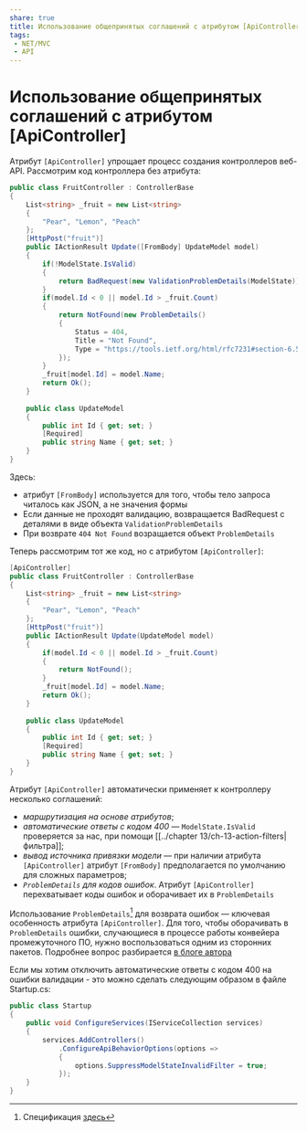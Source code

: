 ```yaml
---
share: true
title: Использование общепринятых соглашений с атрибутом [ApiController]
tags:
 - NET/MVC
 - API
---
```

# Использование общепринятых соглашений с атрибутом \[ApiController\]
Атрибут `[ApiController]` упрощает процесс создания контроллеров веб-API.
Рассмотрим код контроллера без атрибута:
```csharp
public class FruitController : ControllerBase
{
	List<string> _fruit = new List<string>
	{
		"Pear", "Lemon", "Peach"
	};
	[HttpPost("fruit")]
	public IActionResult Update([FromBody] UpdateModel model)
	{
		if(!ModelState.IsValid)
		{
			return BadRequest(new ValidationProblemDetails(ModelState));
		}
		if(model.Id < 0 || model.Id > _fruit.Count)
		{
			return NotFound(new ProblemDetails()
			{
				Status = 404,
				Title = "Not Found",
				Type = "https://tools.ietf.org/html/rfc7231#section-6.5.4"
			});
		}
		_fruit[model.Id] = model.Name;
		return Ok();
	}
	
	public class UpdateModel
	{
		public int Id { get; set; }
		[Required]
		public string Name { get; set; }
	}
}
```
Здесь:
- атрибут `[FromBody]` используется для того, чтобы тело запроса читалось как JSON, а не значения формы
- Если данные не проходят валидацию, возвращается BadRequest с деталями в виде объекта `ValidationProblemDetails`
- При возврате `404 Not Found` возращается объект `ProblemDetails`

Теперь рассмотрим тот же код, но с атрибутом `[ApiController]`:
```csharp
[ApiController]
public class FruitController : ControllerBase
{
	List<string> _fruit = new List<string>
	{
		"Pear", "Lemon", "Peach"
	};
	[HttpPost("fruit")]
	public IActionResult Update(UpdateModel model)
	{
		if(model.Id < 0 || model.Id > _fruit.Count)
		{
			return NotFound();
		}
		_fruit[model.Id] = model.Name;
		return Ok();
	}
	
	public class UpdateModel
	{
		public int Id { get; set; }
		[Required]
		public string Name { get; set; }
	}
}
```
Атрибут `[ApiController]` автоматически применяет к контроллеру несколько соглашений:
- *маршрутизация на основе атрибутов*;
- *автоматические ответы с кодом 400* — `ModelState.IsValid` проверяется за нас, при помощи [[../chapter 13/ch-13-action-filters|фильтра]]; 
- *вывод источника привязки модели* — при наличии атрибута `[ApiController]` атрибут `[FromBody]` предполагается по умолчанию для сложных параметров;
- *`ProblemDetails` для кодов ошибок*. Атрибут `[ApiController]` перехватывает коды ошибок и оборачивает их в `ProblemDetails`

Использование `ProblemDetails`[^1] для возврата ошибок — ключевая особенность атрибута `[ApiController]`.
Для того, чтобы оборачивать в `ProblemDetails` ошибки, случающиеся в процессе работы конвейера промежуточного ПО, нужно воспользоваться одним из сторонних пакетов. Подробнее вопрос разбирается [в блоге автора](https://andrewlock.net/handling-web-api-exceptions-with-problemdetails-middleware/)

Если мы хотим отключить автоматические ответы с кодом 400 на ошибки валидации - это можно сделать следующим образом в файле Startup.cs:
```csharp
public class Startup
{
	public void ConfigureServices(IServiceCollection services)
	{
		services.AddControllers()
			.ConfigureApiBehaviorOptions(options =>
			{
				options.SuppressModelStateInvalidFilter = true;
			});
	}
}
```

[^1]:Спецификация [здесь](https://datatracker.ietf.org/doc/html/rfc7807)